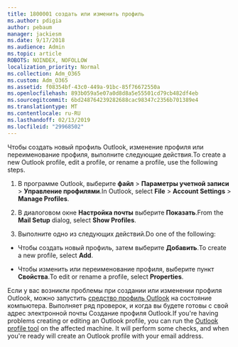 ```yaml
---
title: 1800001 создать или изменить профиль
ms.author: pdigia
author: pebaum
manager: jackiesm
ms.date: 9/17/2018
ms.audience: Admin
ms.topic: article
ROBOTS: NOINDEX, NOFOLLOW
localization_priority: Normal
ms.collection: Adm_O365
ms.custom: Adm_O365
ms.assetid: f08354bf-43c0-449a-91bc-85f76672550a
ms.openlocfilehash: 893b059a5e07a0d8d8a5e55501cd79cb482df4eb
ms.sourcegitcommit: 6bd248764239282688cac98347c2356b701389e4
ms.translationtype: MT
ms.contentlocale: ru-RU
ms.lasthandoff: 02/13/2019
ms.locfileid: "29968502"
---
```

<span data-ttu-id="03dbe-102">Чтобы создать новый профиль Outlook, изменение профиля или переименование профиля, выполните следующие действия.</span><span class="sxs-lookup"><span data-stu-id="03dbe-102">To create a new Outlook profile, edit a profile, or rename a profile, use the following steps.</span></span>
  
1. <span data-ttu-id="03dbe-103">В программе Outlook, выберите **файл** \> **Параметры учетной записи** \> **Управление профилями**.</span><span class="sxs-lookup"><span data-stu-id="03dbe-103">In Outlook, select **File** \> **Account Settings** \> **Manage Profiles**.</span></span>
    
2. <span data-ttu-id="03dbe-104">В диалоговом окне **Настройка почты** выберите **Показать**.</span><span class="sxs-lookup"><span data-stu-id="03dbe-104">From the **Mail Setup** dialog, select **Show Profiles**.</span></span>
    
3. <span data-ttu-id="03dbe-105">Выполните одно из следующих действий.</span><span class="sxs-lookup"><span data-stu-id="03dbe-105">Do one of the following:</span></span>
    
  - <span data-ttu-id="03dbe-106">Чтобы создать новый профиль, затем выберите **Добавить**.</span><span class="sxs-lookup"><span data-stu-id="03dbe-106">To create a new profile, select **Add**.</span></span>
    
  - <span data-ttu-id="03dbe-107">Чтобы изменить или переименование профиля, выберите пункт **Свойства**.</span><span class="sxs-lookup"><span data-stu-id="03dbe-107">To edit or rename a profile, select **Properties**.</span></span>
    
<span data-ttu-id="03dbe-p101">Если у вас возникли проблемы при создании или изменении профиля Outlook, можно запустить [средство профиль Outlook](https://aka.ms/SaRA-OutlookSetupProfile) на состояние компьютера. Выполняет ряд проверок, и когда вы будете готовы с свой адрес электронной почты Создание профиля Outlook.</span><span class="sxs-lookup"><span data-stu-id="03dbe-p101">If you're having problems creating or editing an Outlook profile, you can run the [Outlook profile tool](https://aka.ms/SaRA-OutlookSetupProfile) on the affected machine. It will perform some checks, and when you're ready will create an Outlook profile with your email address.</span></span> 
  

